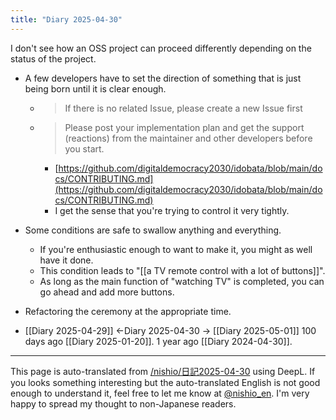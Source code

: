 ```yaml
---
title: "Diary 2025-04-30"
---
```



I don't see how an OSS project can proceed differently depending on the status of the project.
- A few developers have to set the direction of something that is just being born until it is clear enough.
    - > If there is no related Issue, please create a new Issue first
    - >  Please post your implementation plan and get the support (reactions) from the maintainer and other developers before you start.
        - [https://github.com/digitaldemocracy2030/idobata/blob/main/docs/CONTRIBUTING.md](https://github.com/digitaldemocracy2030/idobata/blob/main/docs/CONTRIBUTING.md)
        - I get the sense that you're trying to control it very tightly.
- Some conditions are safe to swallow anything and everything.
    - If you're enthusiastic enough to want to make it, you might as well have it done.
    - This condition leads to "[[a TV remote control with a lot of buttons]]".
    - As long as the main function of "watching TV" is completed, you can go ahead and add more buttons.
- Refactoring the ceremony at the appropriate time.

- [[Diary 2025-04-29]] ←Diary 2025-04-30 → [[Diary 2025-05-01]]
100 days ago [[Diary 2025-01-20]].
1 year ago [[Diary 2024-04-30]].
---
This page is auto-translated from [/nishio/日記2025-04-30](https://scrapbox.io/nishio/日記2025-04-30) using DeepL. If you looks something interesting but the auto-translated English is not good enough to understand it, feel free to let me know at [@nishio_en](https://twitter.com/nishio_en). I'm very happy to spread my thought to non-Japanese readers.